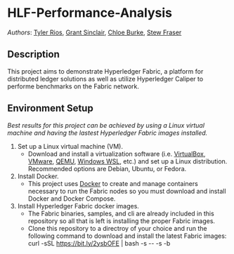# HLF-Performance-Analysis

_Authors_: [Tyler Rios](https://github.com/rios240), [Grant Sinclair](https://github.com/Grant-Sinclair), [Chloe Burke](https://github.com/cburke10), [Stew Fraser](https://github.com/i0a0i)

## Description
This project aims to demonstrate Hyperledger Fabric, a platform for distributed ledger solutions as well as utilize Hyperledger Caliper to performe benchmarks on the Fabric network.

## Environment Setup

_Best results for this project can be achieved by using a Linux virtual machine and having the lastest Hyperledger Fabric images installed._

1. Set up a Linux virtual machine (VM).
    - Download and install a virtualization software (i.e. [VirtualBox](https://www.virtualbox.org), [VMware](https://www.vmware.com), [QEMU](https://www.qemu.org),            [Windows WSL](https://learn.microsoft.com/en-us/windows/wsl), etc.) and set up a Linux distribution. Recommended options are Debian, Ubuntu, or Fedora.
2. Install Docker.
    - This project uses [Docker](https://www.docker.com) to create and manage containers necessary to run the Fabric nodes so you must download and install Docker and          Docker Compose.
3. Install Hyperledger Fabric docker images.
    - The Fabric binaries, samples, and cli are already included in this repository so all that is left is installing the proper Fabric images.
    - Clone this repository to a directroy of your choice and run the following command to download and install the latest Fabric images: curl -sSL                             https://bit.ly/2ysbOFE | bash -s -- -s -b
